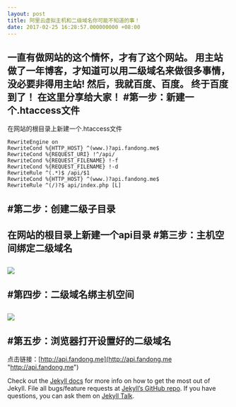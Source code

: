 ```yaml
---
layout: post
title: 阿里云虚拟主机和二级域名你可能不知道的事！
date: 2017-02-25 16:28:57.000000000 +08:00
---
```


一直有做网站的这个情怀，才有了这个网站。
用主站做了一年博客，才知道可以用二级域名来做很多事情，没必要非得用主站!
然后，我就百度、百度。
终于百度到了！
在这里分享给大家！
#第一步：新建一个.htaccess文件
---
在网站的根目录上新建一个.htaccess文件
```
RewriteEngine on
RewriteCond %{HTTP_HOST} ^(www.)?api.fandong.me$
RewriteCond %{REQUEST_URI} !^/api/
RewriteCond %{REQUEST_FILENAME} !-f
RewriteCond %{REQUEST_FILENAME} !-d
RewriteRule ^(.*)$ /api/$1
RewriteCond %{HTTP_HOST} ^(www.)?api.fandong.me$
RewriteRule ^(/)?$ api/index.php [L]
```
#第二步：创建二级子目录
---
在网站的根目录上新建一个api目录
#第三步：主机空间绑定二级域名
---
![](http://om2bks7xs.bkt.clouddn.com/2016-02-26-aliyun-bind.jpg)
---
#第四步：二级域名绑主机空间
---
![](http://om2bks7xs.bkt.clouddn.com/2016-02-26-aliyun_dns.jpg)
---
#第五步：浏览器打开设置好的二级域名
---
点击链接：[http://api.fandong.me](http://api.fandong.me "http://api.fandong.me")

Check out the [Jekyll docs][jekyll-docs] for more info on how to get the most out of Jekyll. File all bugs/feature requests at [Jekyll’s GitHub repo][jekyll-gh]. If you have questions, you can ask them on [Jekyll Talk][jekyll-talk].

[jekyll-docs]: http://jekyllrb.com/docs/home
[jekyll-gh]:   https://github.com/jekyll/jekyll
[jekyll-talk]: https://talk.jekyllrb.com/
